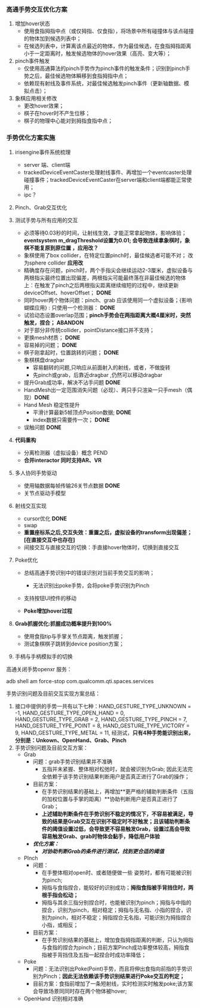### 高通手势交互优化方案

1. 增加hover状态
   - 使用食指拇指中点（或仅拇指、仅食指），将场景中所有碰撞体与该点碰撞的物体加到候选列表中；
   - 在候选列表中，计算离该点最近的物体，作为最佳候选，在食指拇指距离小于一定距离时，触发候选物体的hover效果（高亮、变大等）；
2. pinch事件触发
   - 仅使用高通算法的pinch手势作为pinch事件的触发条件；识别到pinch手势之后，最佳候选物体瞬移到食指拇指中点；
   - 依赖现有射线及事件系统，对最佳候选触发pinch事件（更新轴数据、模拟点击）；
3. 象棋应用相关修改
   - 更改hover效果；
   - 棋子在hover时不产生位移；
   - 棋子的物理中心能对到拇指食指中点；

### 手势优化方案实施

1. irisengine事件系统梳理
   - server 端、client端
   - trackedDeviceEventCaster处理射线事件、再增加一个eventcaster处理碰撞事件；trackedDeviceEventCaster在server端和client端都能正常使用；
   - ipc？
2. Pinch、Grab交互优化
3. 测试手势与所有应用的交互
   - 必须等待0.03秒的时间，让射线生效，才能正常拿起物体，影响体验； **eventsystem m_dragThreshold设置为0.01; 会导致连续拿象棋时，象棋不能复原到原位置 ，应用改？**
   - 象棋使用了box collider，在特定位置pinch时，最佳候选者可能不对； 改为sphere collider  **应用改**
   - 精确度存在问题，pinch时，两个手指尖会继续运动2-3厘米，虚拟设备与两根指尖最终位置出现偏差，两根指尖可能最终落在非最佳候选的物体上：在触发了pinch之后两根指尖距离继续缩短的过程中，继续更新deviceOffset、hoverOffset；  **DONE**
   - 同时hover两个物体问题：pinch、grab 应该使用同一个虚拟设备；{影响蝴蝶应用} : 只使用一个检测器： **DONE**
   - 试验动态设置overlap范围；**pinch手势会在两指距离大概4厘米时，突然触发，捏合； ABANDON**
   - 对于部分非传统collider，pointDistance接口并不支持；
   - 更换mesh材质； **DONE** 
   - 容易掉的问题； **DONE**
   - 棋子刚拿起时，位置跳转的问题； **DONE**
   - 象棋棋盘dragbar  
     - 容易翻转的问题,只响应从前面射入的射线，或者，不做旋转
     -  先pinch或grab，后靠近dragbar ,仍然可以移动dragbar
   - 提升Grab成功率，解决不沾手问题 **DONE**
   - HandMesh出一定范围消失问题（必现）、两只手只渲染一只手mesh（偶现）**DONE**
   - Hand Mesh 稳定性提升
     - 平滑计算最新5帧顶点Position数据; **DONE**
     - index数据只需要传一次； **DONE** 
   - 误触问题 **DONE**
4. **代码重构**
   - 分离检测器（虚拟设备）概念 PEND
   - **合并interactor 同时支持AR、VR**

5. 多人协同手势驱动
   - 使用轴数据每帧传输26关节点数据  **DONE** 
   - 关节点驱动手模型
6. 射线交互实现
   - cursor优化 **DONE**
   - swap
   - **重置座标系之后,交互失效：重置之后，虚拟设备的transform出现偏差；[在直接交互中也存在]**
   - 间接交互与直接交互的切换：手直接hover物体时，切换到直接交互

7. Poke优化 
   - 总结高通手势识别中的错误识别对当前手势交互的影响；
     - 无法识别出poke手势，会将poke手势识别为Pinch 

   - 支持按钮UI控件的移动
   - **Poke增加hover过程** 

8. **Grab抓握优化:抓握成功概率提升到100%**
   - 使用食指tip与手掌关节点距离，触发抓握；
   - 测试象棋棋子跳转到device position方案；

9. 手柄与手柄模拟手的切换



高通关闭手势openxr 服务：

adb shell am force-stop com.qualcomm.qti.spaces.services



手势识别问题及目前交互实现方案总结：

1. 接口中提供的手势一共有以下七种：HAND_GESTURE_TYPE_UNKNOWN = -1,    HAND_GESTURE_TYPE_OPEN_HAND = 0, HAND_GESTURE_TYPE_GRAB = 2,    HAND_GESTURE_TYPE_PINCH = 7, HAND_GESTURE_TYPE_POINT = 8,    HAND_GESTURE_TYPE_VICTORY = 9, HAND_GESTURE_TYPE_METAL = 11, 经测试，**只有4种手势能识别出来，分别是：Unkown、OpenHand、Grab、Pinch**
2. 手势识别问题及目前交互方案：
   - Grab
     - 问题：grab手势识别结果并不准确
       - 五指并未紧握、整体相对松弛时，就会被识别为Grab; 因此无法完全依赖于该手势识别结果判断用户是否真正进行了Grab的操作；
     - 目前方案：
       - 在手势识别结果的基础上，再增加**更严格的辅助判断条件（五指的加权位置与手掌的距离）**协助判断用户是否真正进行了Grab；
       - **上述辅助判断条件在手势识别不稳定的情况下，不容易被满足，导致的结果是Grab交互在识别不稳定时不好触发；且该辅助判断条件的阈值设置过低，会导致更不容易触发Grab，设置过高会导致容易触发Grab、grab时物体会黏手，降低用户体验**
     - ***优化方案：***
       - ***对协助判断Grab的条件进行测试，找到更合适的阈值***
   - PInch
     - 问题：
       - 在手整体相对open时、或者随便做一些 姿势时，都有可能被识别为pinch;
       - 拇指与食指捏合，能较好的识别成功；**拇指食指被手背挡住时，两根手指会松动；**
       - 拇指与其余三指分别捏合时，也能被识别为pinch；拇指与中指的捏合，识别为pinch，相对稳定；拇指与无名指、小指的捏合，识别为pinch，相对不稳定；拇指捏合无名指，可能识别为拇指捏合小指，或相反；
     - 目前方案： 
       - 在手势识别结果的基础上，增加食指拇指距离的判断，只认为拇指与食指的捏合为pinch；目前方案Pinch成功率整体较高，拇指食指被手背挡住及五指一起捏合时成功率降低；
   - Poke 
     - 问题：无法识别出Poke(Point)手势，而且将伸出食指向前指的手势识别为Pinch；**因此无法依赖该手势识别结果进行Poke交互的判定；**
     - 目前方案：食指前增加了一条短射线，实时检测实时触发poke;该方案会导致场景同同时存在两个物体被hover;
   - OpenHand 识别相对准确



